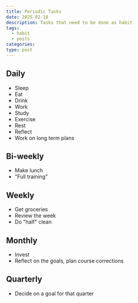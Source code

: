 ```yaml
---
title: Periodic Tasks
date: 2025-02-18
description: Tasks that need to be done as habit
tags:
  - habit
  - posts
categories: 
type: post
---
```


## Daily

- Sleep
- Eat
- Drink
- Work
- Study
- Exercise
- Rest
- Reflect
- Work on long term plans

## Bi-weekly

- Make lunch
- "Full training"

## Weekly

- Get groceries
- Review the week
- Do "half" clean

## Monthly

- Invest
- Reflect on the goals, plan course corrections

## Quarterly

- Decide on a goal for that quarter

